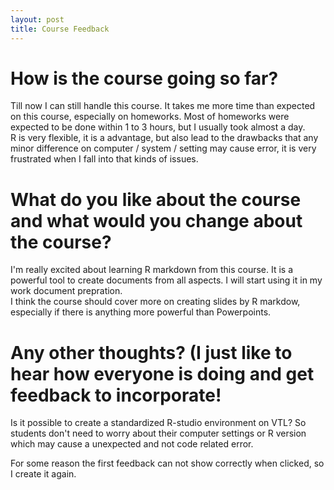 ```yaml
---
layout: post
title: Course Feedback
---
```


# How is the course going so far?  
Till now I can still handle this course. It takes me more time than expected  on this course, especially on homeworks. Most of homeworks were expected to be done within 1 to 3 hours, but I usually took almost a day.  
R is very flexible, it is a advantage, but also lead to the drawbacks that any minor difference on computer / system / setting may cause error, it is very frustrated when I fall into that kinds of issues.  

# What do you like about the course and what would you change about the course?  
I'm really excited about learning R markdown from this course. It is a powerful tool to create documents from all aspects. I will start using it in my work document prepration.  
I think the course should cover more on creating slides by R markdow, especially if there is anything more powerful than Powerpoints.  

# Any other thoughts?  (I just like to hear how everyone is doing and get feedback to incorporate!  
Is it possible to create a standardized R-studio environment on VTL? So students don't need to worry about their computer settings or R version which may cause a unexpected and not code related error.  

For some reason the first feedback can not show correctly when clicked, so I create it again.
